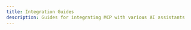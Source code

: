 ```yaml
---
title: Integration Guides
description: Guides for integrating MCP with various AI assistants
---
```

